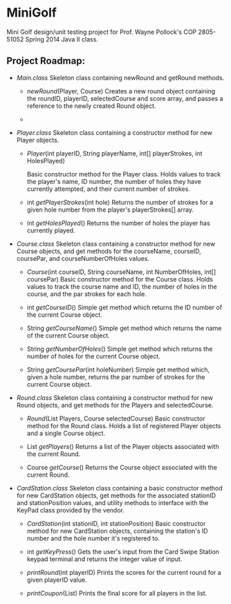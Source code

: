 MiniGolf
============

Mini Golf design/unit testing project for Prof. Wayne Pollock's
COP 2805-51052 Spring 2014 Java II class.

Project Roadmap:
------------

* *Main.class*
  Skeleton class containing newRound and getRound methods.
    
  - *newRound*(Player, Course)
    Creates a new round object containing the roundID, playerID,
    selectedCourse and score array, and passes a reference to
    the newly created Round object.

  - 
    

* *Player.class*
  Skeleton class containing a constructor method for new Player
  objects. 

  - *Player*(int playerID, String playerName, int[] playerStrokes,
           int HolesPlayed)

    Basic constructor method for the Player class. Holds values
    to track the player's name, ID number, the number of holes
    they have currently attempted, and their current number of
    strokes.

  - int *getPlayerStrokes*(int hole)
    Returns the number of strokes for a given hole number from
    the player's playerStrokes[] array.

  - int *getHolesPlayed*()
    Returns the number of holes the player has currently played.


* *Course.class*
  Skeleton class containing a constructor method for new Course
  objects, and get methods for the courseName, courseID,
  coursePar, and courseNumberOfHoles values.

  - *Course*(int courseID, String courseName,
           int NumberOfHoles, int[] coursePar)
    Basic constructor method for the Course class. Holds values
    to track the course name and ID, the number of holes in the
    course, and the par strokes for each hole.
  
  - int *getCourseID*()
    Simple get method which returns the ID number of the current
    Course object.

  - String *getCourseName*()
    Simple get method which returns the name of the current
    Course object.

  - String *getNumberOfHoles*()
    Simple get method which returns the number of holes for the
    current Course object.

  - String *getCoursePar*(int holeNumber)
    Simple get method which, given a hole number, returns the
    par number of strokes for the current Course object.


* *Round.class*
  Skeleton class containing a constructor method for new Round
  objects, and get methods for the Players and selectedCourse.
  
  - *Round*(List<Player> Players, Course selectedCourse)
    Basic constructor method for the Round class. Holds a list
    of registered Player objects and a single Course object.
  
  - List<Player> *getPlayers*()
    Returns a list of the Player objects associated with the
    current Round.

  - Course *getCourse*()
    Returns the Course object associated with the current Round.

* *CardStation.class*
  Skeleton class containing a basic constructor method for new
  CardStation objects, get methods for the associated
  stationID and stationPosition values, and utility methods to
  interface with the KeyPad class provided by the vendor.

  - *CardStation*(int stationID, int stationPosition)
    Basic constructor method for new CardStation objects,
    containing the station's ID number and the hole number
    it's registered to.

  - int *getKeyPress*()
    Gets the user's input from the Card Swipe Station keypad
    terminal and returns the integer value of input.

  - *printRound*(int playerID)
    Prints the scores for the current round for a given
    playerID value.

  - *printCoupon*(List<Player>)
    Prints the final score for all players in the list.
